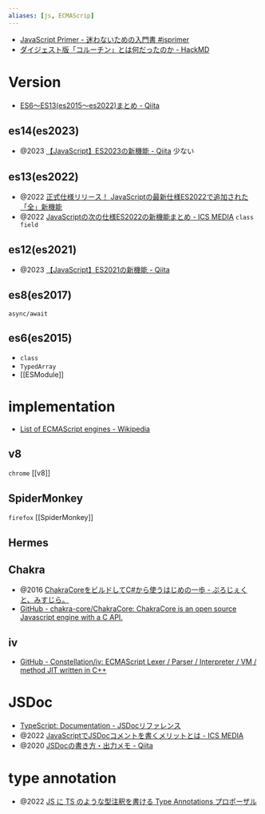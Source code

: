 ```yaml
---
aliases: [js, ECMAScrip]
---
```


- [JavaScript Primer - 迷わないための入門書 #jsprimer](https://jsprimer.net/)
- [ダイジェスト版「コルーチン」とは何だったのか - HackMD](https://hackmd.io/@mametter/S1dw4Xy2V)

# Version

- [ES6〜ES13(es2015〜es2022)まとめ - Qiita](https://qiita.com/ozoneboy/items/9c11ac3323ca94919052)

## es14(es2023)

- @2023 [【JavaScript】ES2023の新機能 - Qiita](https://qiita.com/rana_kualu/items/84f66fe970f7feccf367)
  少ない

## es13(es2022)

- @2022 [正式仕様リリース！ JavaScriptの最新仕様ES2022で追加された「全」新機能](https://zenn.dev/moneyforward/articles/es2022-whats-new)
- @2022 [JavaScriptの次の仕様ES2022の新機能まとめ - ICS MEDIA](https://ics.media/entry/220610/)
  `class field`

## es12(es2021)

- @2023 [【JavaScript】ES2021の新機能 - Qiita](https://qiita.com/rana_kualu/items/ae3297dd2974fcf047c4)

## es8(es2017)

`async/await`

## es6(es2015)

- `class`
- `TypedArray`
- [[ESModule]]

# implementation

- [List of ECMAScript engines - Wikipedia](https://en.wikipedia.org/wiki/List_of_ECMAScript_engines)

## v8

`chrome`
[[v8]]

## SpiderMonkey

`firefox`
[[SpiderMonkey]]

## Hermes

## Chakra

- @2016 [ChakraCoreをビルドしてC#から使うはじめの一歩 - ぷろじぇくと、みすじら。](https://www.misuzilla.org/Blog/2016/01/14/GettingStartedWithChakraCoreFromCSharp)
- [GitHub - chakra-core/ChakraCore: ChakraCore is an open source Javascript engine with a C API.](https://github.com/chakra-core/ChakraCore)

## iv

- [GitHub - Constellation/iv: ECMAScript Lexer / Parser / Interpreter / VM / method JIT written in C++](https://github.com/Constellation/iv)

# JSDoc

- [TypeScript: Documentation - JSDocリファレンス](https://www.typescriptlang.org/ja/docs/handbook/jsdoc-supported-types.html)
- @2022 [JavaScriptでJSDocコメントを書くメリットとは - ICS MEDIA](https://ics.media/entry/6789/)
- @2020 [JSDocの書き方・出力メモ - Qiita](https://qiita.com/zaburo/items/c90ab1a3d7751f610d27)

# type annotation

- @2022 [JS に TS のような型注釈を書ける Type Annotations プロポーザル](https://sosukesuzuki.dev/posts/stage-1-type-annotations/)
